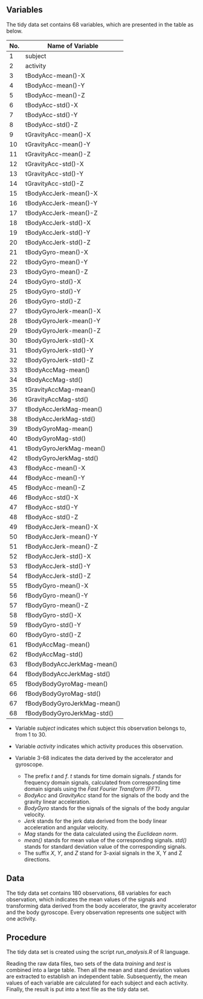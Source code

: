 ## Variables

The tidy data set contains 68 variables, which are presented in the table as below.

| No. | Name of Variable            |
|-----|-----------------------------|
| 1   | subject                     |
| 2   | activity                    |
| 3   | tBodyAcc-mean()-X           |
| 4   | tBodyAcc-mean()-Y           |
| 5   | tBodyAcc-mean()-Z           |
| 6   | tBodyAcc-std()-X            |
| 7   | tBodyAcc-std()-Y            |
| 8   | tBodyAcc-std()-Z            |
| 9   | tGravityAcc-mean()-X        |
| 10  | tGravityAcc-mean()-Y        |
| 11  | tGravityAcc-mean()-Z        |
| 12  | tGravityAcc-std()-X         |
| 13  | tGravityAcc-std()-Y         |
| 14  | tGravityAcc-std()-Z         |
| 15  | tBodyAccJerk-mean()-X       |
| 16  | tBodyAccJerk-mean()-Y       |
| 17  | tBodyAccJerk-mean()-Z       |
| 18  | tBodyAccJerk-std()-X        |
| 19  | tBodyAccJerk-std()-Y        |
| 20  | tBodyAccJerk-std()-Z        |
| 21  | tBodyGyro-mean()-X          |
| 22  | tBodyGyro-mean()-Y          |
| 23  | tBodyGyro-mean()-Z          |
| 24  | tBodyGyro-std()-X           |
| 25  | tBodyGyro-std()-Y           |
| 26  | tBodyGyro-std()-Z           |
| 27  | tBodyGyroJerk-mean()-X      |
| 28  | tBodyGyroJerk-mean()-Y      |
| 29  | tBodyGyroJerk-mean()-Z      |
| 30  | tBodyGyroJerk-std()-X       |
| 31  | tBodyGyroJerk-std()-Y       |
| 32  | tBodyGyroJerk-std()-Z       |
| 33  | tBodyAccMag-mean()          |
| 34  | tBodyAccMag-std()           |
| 35  | tGravityAccMag-mean()       |
| 36  | tGravityAccMag-std()        |
| 37  | tBodyAccJerkMag-mean()      |
| 38  | tBodyAccJerkMag-std()       |
| 39  | tBodyGyroMag-mean()         |
| 40  | tBodyGyroMag-std()          |
| 41  | tBodyGyroJerkMag-mean()     |
| 42  | tBodyGyroJerkMag-std()      |
| 43  | fBodyAcc-mean()-X           |
| 44  | fBodyAcc-mean()-Y           |
| 45  | fBodyAcc-mean()-Z           |
| 46  | fBodyAcc-std()-X            |
| 47  | fBodyAcc-std()-Y            |
| 48  | fBodyAcc-std()-Z            |
| 49  | fBodyAccJerk-mean()-X       |
| 50  | fBodyAccJerk-mean()-Y       |
| 51  | fBodyAccJerk-mean()-Z       |
| 52  | fBodyAccJerk-std()-X        |
| 53  | fBodyAccJerk-std()-Y        |
| 54  | fBodyAccJerk-std()-Z        |
| 55  | fBodyGyro-mean()-X          |
| 56  | fBodyGyro-mean()-Y          |
| 57  | fBodyGyro-mean()-Z          |
| 58  | fBodyGyro-std()-X           |
| 59  | fBodyGyro-std()-Y           |
| 60  | fBodyGyro-std()-Z           |
| 61  | fBodyAccMag-mean()          |
| 62  | fBodyAccMag-std()           |
| 63  | fBodyBodyAccJerkMag-mean()  |
| 64  | fBodyBodyAccJerkMag-std()   |
| 65  | fBodyBodyGyroMag-mean()     |
| 66  | fBodyBodyGyroMag-std()      |
| 67  | fBodyBodyGyroJerkMag-mean() |
| 68  | fBodyBodyGyroJerkMag-std()  |

- Variable _subject_ indicates which subject this observation belongs to, from 1 to 30.

- Variable _activity_ indicates which activity produces this observation.

- Variable 3-68 indicates the data derived by the accelerator and gyroscope.

  - The prefix _t_ and _f_. _t_ stands for time domain signals. _f_ stands for frequency domain signals, calculated from corresponding time domain signals using the _Fast Fourier Transform (FFT)_.
  - _BodyAcc_ and _GravityAcc_ stand for the signals of the body and the gravity linear acceleration.
  - _BodyGyro_ stands for the signals of the signals of the body angular velocity.
  - _Jerk_ stands for the jerk data derived from the body linear acceleration and angular velocity.
  - _Mag_ stands for the data calculated using the _Euclidean norm_.
  - _mean()_ stands for mean value of the corresponding signals. _std()_ stands for standard deviation value of the corresponding signals.
  - The suffix _X_, _Y_, and _Z_ stand for 3-axial signals in the X, Y and Z directions.

## Data

The tidy data set contains 180 observations, 68 variables for each observation, which indicates the mean values of the signals and transforming data derived from the body accelerator, the gravity accelerator and the body gyroscope. Every observation represents one subject with one activity.

## Procedure

The tidy data set is created using the script _run_analysis.R_ of R language.

Reading the raw data files, two sets of the data _training_ and _test_ is combined into a large table. Then all the mean and stand deviation values are extracted to establish an independent table. Subsequently, the mean values of each variable are calculated for each subject and each activity. Finally, the result is put into a text file as the tidy data set.
